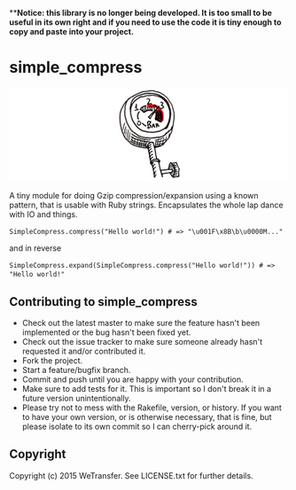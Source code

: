 ****Notice: this library is no longer being developed. It is too small to be useful in its own right and if you need to use the code it is tiny enough to copy and paste into your project.**

# simple_compress

![Compression](images/baro.png)

A tiny module for doing Gzip compression/expansion using a known pattern, that is usable with
Ruby strings. Encapsulates the whole lap dance with IO and things.

    SimpleCompress.compress("Hello world!") # => "\u001F\x8B\b\u0000M..."

and in reverse

    SimpleCompress.expand(SimpleCompress.compress("Hello world!")) # => "Hello world!"

## Contributing to simple_compress
 
* Check out the latest master to make sure the feature hasn't been implemented or the bug hasn't been fixed yet.
* Check out the issue tracker to make sure someone already hasn't requested it and/or contributed it.
* Fork the project.
* Start a feature/bugfix branch.
* Commit and push until you are happy with your contribution.
* Make sure to add tests for it. This is important so I don't break it in a future version unintentionally.
* Please try not to mess with the Rakefile, version, or history. If you want to have your own version, or is otherwise necessary, that is fine, but please isolate to its own commit so I can cherry-pick around it.

## Copyright

Copyright (c) 2015 WeTransfer. See LICENSE.txt for further details.


